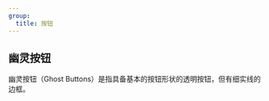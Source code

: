 ```yaml
---
group:
  title: 按钮
---
```


## 幽灵按钮

幽灵按钮（Ghost Buttons）是指具备基本的按钮形状的透明按钮，但有细实线的边框。

<code src="./index.tsx" iframe></code>
